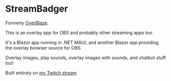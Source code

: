 # StreamBadger

Formerly [OverBlaze](https://github.com/RendleLabs/OverBlaze).

This is an overlay app for OBS and probably other streaming apps too.

It's a Blazor app running in .NET MAUI, and another Blazor app
providing the overlay browser source for OBS.

Overlay images, play sounds, overlay images with sounds, and chatbot stuff too!

Built entirely on [my Twitch stream](https://twitch.tv/markrendle)
